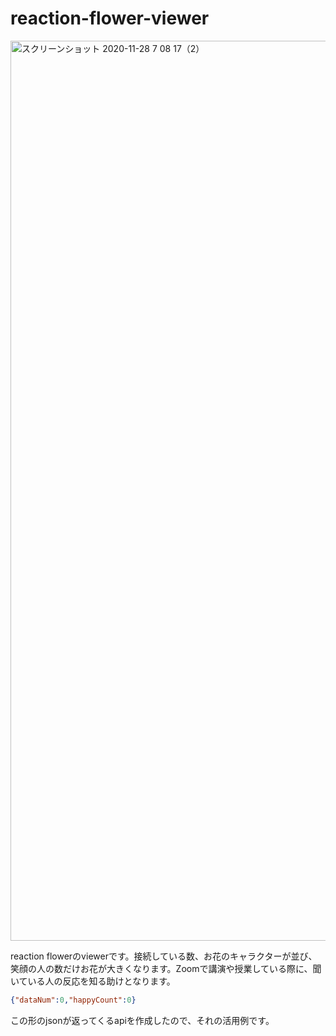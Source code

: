 # reaction-flower-viewer

<img width="1440" alt="スクリーンショット 2020-11-28 7 08 17（2）" src="https://user-images.githubusercontent.com/56382189/100487763-a70fb780-314d-11eb-9250-844993e929c3.png">

reaction flowerのviewerです。接続している数、お花のキャラクターが並び、笑顔の人の数だけお花が大きくなります。Zoomで講演や授業している際に、聞いている人の反応を知る助けとなります。

```json
{"dataNum":0,"happyCount":0}
```
この形のjsonが返ってくるapiを作成したので、それの活用例です。